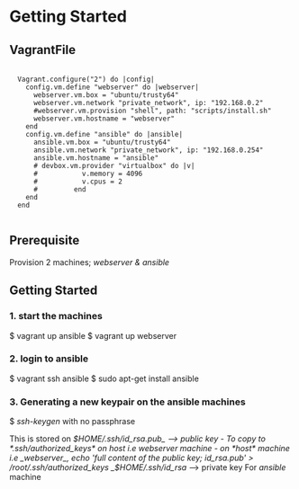 # Getting Started

## VagrantFile

<pre>
  <code>
  Vagrant.configure("2") do |config|
    config.vm.define "webserver" do |webserver|
      webserver.vm.box = "ubuntu/trusty64"
      webserver.vm.network "private_network", ip: "192.168.0.2"
      #webserver.vm.provision "shell", path: "scripts/install.sh"
      webserver.vm.hostname = "webserver"
    end
    config.vm.define "ansible" do |ansible|
      ansible.vm.box = "ubuntu/trusty64"
      ansible.vm.network "private_network", ip: "192.168.0.254"
      ansible.vm.hostname = "ansible"
      # devbox.vm.provider "virtualbox" do |v|
      # 		  v.memory = 4096
      # 		  v.cpus = 2
      # 		end
    end
  end
  </code>
</pre>

## Prerequisite
Provision 2 machines; _webserver & ansible_

## Getting Started
### 1. start the machines
$ vagrant up ansible
$ vagrant up webserver

### 2. login to ansible
$ vagrant ssh ansible
$ sudo apt-get install ansible

### 3. Generating a new keypair on the ansible machines
$ *ssh-keygen* with no passphrase

This is stored on
_$HOME/.ssh/id_rsa.pub_ --> public key
    - To copy to *.ssh/authorized_keys* on host i.e webserver machine
    - on *host* machine i.e _webserver_, echo 'full content of the public key; id_rsa.pub' > /root/.ssh/authorized_keys
_$HOME/.ssh/id_rsa_ --> private key
    For *ansible* machine

